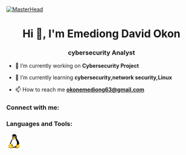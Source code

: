 [![MasterHead](https://media.geeksforgeeks.org/wp-content/uploads/hacker.png)](https://github.com/Proton)
<h1 align="center">Hi 👋, I'm Emediong David Okon</h1>
<h3 align="center">cybersecurity Analyst</h3>

- 🔭 I’m currently working on **Cybersecurity Project**

- 🌱 I’m currently learning **cybersecurity,network security,Linux**

- 📫 How to reach me **okonemediong63@gmail.com**

<h3 align="left">Connect with me:</h3>
<p align="left">
</p>

<h3 align="left">Languages and Tools:</h3>
<p align="left"> <a href="https://www.linux.org/" target="_blank" rel="noreferrer"> <img src="https://raw.githubusercontent.com/devicons/devicon/master/icons/linux/linux-original.svg" alt="linux" width="40" height="40"/> </a> </p>
